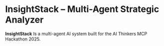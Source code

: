# InsightStack – Multi-Agent Strategic Analyzer

**InsightStack** Is a multi-agent AI system built for the AI Thinkers MCP Hackathon 2025.
